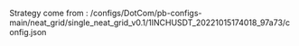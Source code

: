 Strategy come from : /configs/DotCom/pb-configs-main/neat_grid/single_neat_grid_v0.1/1INCHUSDT_20221015174018_97a73/config.json